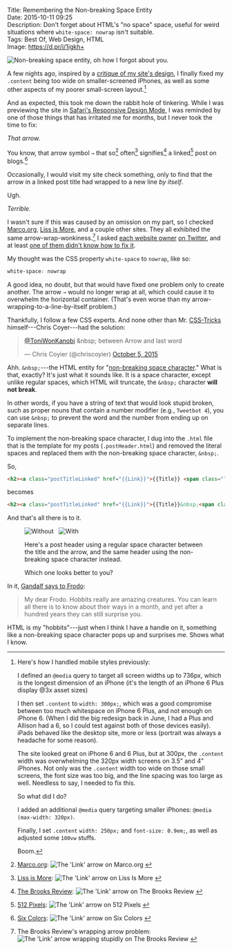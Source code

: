 Title: Remembering the Non-breaking Space Entity  
Date: 2015-10-11 09:25  
Description: Don't forget about HTML's "no space" space, useful for weird situations where `white-space: nowrap` isn't suitable.  
Tags: Best Of, Web Design, HTML  
Image: https://d.pr/i/1igkh+  

![Non-breaking space entity, oh how I forgot about you.][1]

A few nights ago, inspired by a [critique of my site's design][2], I finally fixed my `.content` being too wide on smaller-screened iPhones, as well as some other aspects of my poorer small-screen layout.[^1]

And as expected, this took me down the rabbit hole of tinkering. While I was previewing the site in [Safari's Responsive Design Mode][3], I was reminded by one of those things that has irritated me for months, but I never took the time to fix: 

*That arrow.*
<!-- {.takehome} -->

You know, that arrow symbol `→` that so[^2] often[^3] signifies[^4] a linked[^5] post on blogs.[^6]

Occasionally, I would visit my site check something, only to find that the arrow in a linked post title had wrapped to a new line *by itself*.

Ugh.

*Terrible.*

I wasn't sure if this was caused by an omission on my part, so I checked [Marco.org][4], [Liss is More][5], and a couple other sites. They all exhibited the same arrow-wrap-wonkiness.[^7] I asked [each website owner][6] [on Twitter][7], and at least [one of them didn't know how to fix it][8].

My thought was the CSS property `white-space` to `nowrap`, like so:

```css
white-space: nowrap
```

A good idea, no doubt, but that would have fixed one problem only to create another. The arrow `→` would no longer wrap at all, which could cause it to overwhelm the horizontal container. (That's even worse than my arrow-wrapping-to-a-line-by-itself problem.)

Thankfully, I follow a few CSS experts. And none other than Mr. [CSS-Tricks][9] himself---Chris Coyer---had the solution:

<blockquote lang="en"><p lang="en" dir="ltr"><a href="https://twitter.com/ToniWonKanobi" title="Me on Twitter">@ToniWonKanobi</a> &amp;nbsp; between Arrow and last word</p>&mdash; Chris Coyier (@chriscoyier) <a href="https://twitter.com/chriscoyier/status/651002224525443072" title="Chris Coyier's reply on Twitter">October 5, 2015</a></blockquote>

Ahh. `&nbsp;`---the HTML entity for "[non-breaking space character][10]." What is that, exactly? It's just what it sounds like. It is a space character, except unlike regular spaces, which HTML will truncate, the `&nbsp;` character **will not break**.

In other words, if you have a string of text that would look stupid broken, such as proper nouns that contain a number modifier (e.g., `Tweetbot 4`), you can use `&nbsp;` to prevent the word and the number from ending up on separate lines.

To implement the non-breaking space character, I dug into the `.html` file that is the template for my posts (`.postHeader.html`) and removed the literal spaces and replaced them with the non-breaking space character, `&nbsp;`.

So,

```html
<h2><a class="postTitleLinked" href="{{Link}}">{{Title}} <span class="linkArrow">&#10142;</span></a></h2>
```

becomes

```html
<h2><a class="postTitleLinked" href="{{Link}}">{{Title}}&nbsp;<span class="linkArrow">&#10142;</span></a></h2>
```

And that's all there is to it.

<figure>
	<img class="twoinline" src="https://d.pr/i/1igkh+" alt="Without &nbsp;" title="Without &nbsp;">
	<img class="twoinline" src="https://d.pr/i/163ur+" alt="With &nbsp;" title="With &nbsp;">
	<figcaption><p>Here's a post header using a regular space character between the title and the arrow, and the same header using the non-breaking space character instead.</p>
<p>Which one looks better to you?</p>
	</figcaption>
</figure>

In it, [Gandalf says to Frodo][11]:

> My dear Frodo. Hobbits really are amazing creatures. You can learn all there is to know about their ways in a month, and yet after a hundred years they can still surprise you.

HTML is my "hobbits"---just when I think I have a handle on it, something like a non-breaking space character pops up and surprises me. Shows what I know.

[^1]: Here's how I handled mobile styles previously:
	
	I defined an `@media` query to target all screen widths up to 736px, which is the longest dimension of an iPhone (it's the length of an iPhone 6 Plus display @3x asset sizes)
	
	I then set `.content` to `width: 300px;`, which was a good compromise between too much whitespace on iPhone 6 Plus, and not enough on iPhone 6. (When I did the big redesign back in June, I had a Plus and Allison had a 6, so I could test against both of those devices easily). iPads behaved like the desktop site, more or less (portrait was always a headache for some reason).
	
	The site looked great on iPhone 6 and 6 Plus, but at 300px, the `.content` width was overwhelming the 320px width screens on 3.5" and 4" iPhones. Not only was the `.content` width too wide on those small screens, the font size was too big, and the line spacing was too large as well. Needless to say, I needed to fix this.
	
	So what did I do?
	
	I added an additional `@media` query targeting smaller iPhones: `@media (max-width: 320px)`.
	
	Finally, I set `.content` `width: 250px;` and `font-size: 0.9em;`, as well as adjusted some `100vw` stuffs.
	
	Boom.
[^2]: [Marco.org][a]:
![The 'Link' arrow  on Marco.org][b] <!-- {style="max-width: 175px;"} -->
[^3]: [Liss is More][c]:
![The 'Link' arrow  on Liss Is More][d] <!-- {style="max-width: 175px;"} -->
[^4]: [The Brooks Review][e]:
![The 'Link' arrow  on The Brooks Review][f] <!-- {style="max-width: 175px;"} -->
[^5]: [512 Pixels][g]:
![The 'Link' arrow on 512 Pixels][h] <!-- {style="max-width: 175px;"} -->
[^6]: [Six Colors][i]:
![The 'Link' arrow  on Six Colors][j] <!-- {style="max-width: 175px;"} -->
[^7]: The Brooks Review's wrapping arrow problem:
![The 'Link' arrow  wrapping stupidly on The Brooks Review][k] <!-- {style="max-width: 175px;"} -->

[a]: http://marco.org "Marco Arment's blog, Marco.org"
[b]: https://d.pr/i/134ms+ "The 'Link' arrow  on Marco.org"
[c]: http://caseyliss.com "Casey Liss's blog, Liss Is More"
[d]: https://d.pr/i/18VCM+ "The 'Link' arrow  on Liss Is More"
[e]: http://brooksreview.net "Ben Brooks's blog, The Brooks Review"
[f]: https://d.pr/i/iFQM+ "The 'Link' arrow  on The Brooks Review"
[g]: http://512pixels.net "Stephen Hackett's blog, 512 Pixels"
[h]: https://d.pr/i/16hmF+ "The 'Link' arrow on 512 Pixels"
[i]: http://sixcolors.com "Jason Snell's website, Six Colors"
[j]: https://d.pr/i/1a2ML+ "The 'Link' arrow  on Six Colors"
[k]: https://d.pr/i/150Nv+ "The 'Link' arrow  wrapping stupidly on The Brooks Review"

[1]: https://d.pr/i/n4zN+ "Non-breaking space entity, oh how I forgot about you."
[2]: https://twitter.com/MTello1984/status/650875060069249024 "A critique of my site's design"
[3]: https://d.pr/i/197dP+ "Safari Responsive Design Mode"
[4]: http://marco.org "Marco Arment's blog, Marco.org"
[5]: http://www.caseyliss.com "Casey Liss's Blog, Liss Is More"
[6]: https://twitter.com/ToniWonKanobi/status/650916959379320832 "Asking Marco Arment about the link arrows"
[7]: https://twitter.com/ToniWonKanobi/status/650917173292986368 "Asking Casey Liss about the link arrows"
[8]: https://twitter.com/caseyliss/status/650980852348887040 "Casey Liss replying"
[9]: https://css-tricks.com "CSS-Tricks, a great resource for CSS"
[10]: https://en.wikipedia.org/wiki/Non-breaking_space "Wikipedia: The Non-breaking Space Entity"
[11]: http://www.imdb.com/title/tt0120737/quotes?item=qt0445987 "The Lord of the Rings: The Fellowship of the Ring quote"